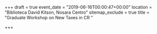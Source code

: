 +++
draft = true
event_date = "2019-06-16T00:00:47+00:00"
location = "Biblioteca David Kitson, Nosara Centro"
sitemap_exclude = true
title = "Graduate Workshop on New Taxes in CR "

+++
